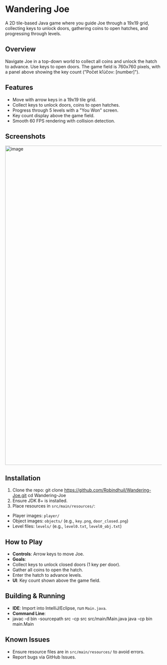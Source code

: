 # Wandering Joe

A 2D tile-based Java game where you guide Joe through a 19x19 grid, collecting keys to unlock doors, gathering coins to open hatches, and progressing through levels.

## Overview
Navigate Joe in a top-down world to collect all coins and unlock the hatch to advance. Use keys to open doors. The game field is 760x760 pixels, with a panel above showing the key count ("Počet kľúčov: [number]").

## Features
- Move with arrow keys in a 19x19 tile grid.
- Collect keys to unlock doors, coins to open hatches.
- Progress through 5 levels with a "You Won" screen.
- Key count display above the game field.
- Smooth 60 FPS rendering with collision detection.
## Screenshots
<img width="948" height="1025" alt="image" src="https://github.com/user-attachments/assets/e66a667c-a868-4750-ab6d-0f4790c9b325" />

## Installation
1. Clone the repo:
git clone https://github.com/Robindhuil/Wandering-Joe.git
cd Wandering-Joe
2. Ensure JDK 8+ is installed.
3. Place resources in `src/main/resources/`:
- Player images: `player/`
- Object images: `objects/` (e.g., `key.png`, `door_closed.png`)
- Level files: `levels/` (e.g., `level0.txt`, `level0_obj.txt`)

## How to Play
- **Controls**: Arrow keys to move Joe.
- **Goals**:
- Collect keys to unlock closed doors (1 key per door).
- Gather all coins to open the hatch.
- Enter the hatch to advance levels.
- **UI**: Key count shown above the game field.

## Building & Running
- **IDE**: Import into IntelliJ/Eclipse, run `Main.java`.
- **Command Line**:
- javac -d bin -sourcepath src -cp src src/main/Main.java
java -cp bin main.Main

## Known Issues
- Ensure resource files are in `src/main/resources/` to avoid errors.
- Report bugs via GitHub Issues.

